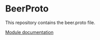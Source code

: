 # BeerProto

This repository contains the beer.proto file.

[Module documentation](https://buf.build/rossmerr/beerprotoapis/docs/main)
